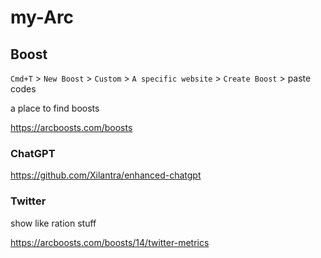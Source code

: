 # my-Arc

## Boost
`Cmd+T` > `New Boost` > `Custom` > `A specific website` > `Create Boost` > paste codes

a place to find boosts

https://arcboosts.com/boosts

### ChatGPT

https://github.com/Xilantra/enhanced-chatgpt

### Twitter

show like ration stuff

https://arcboosts.com/boosts/14/twitter-metrics
